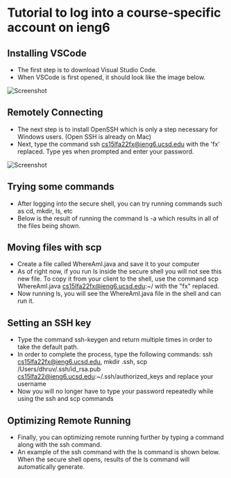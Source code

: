 # Tutorial to log into a course-specific account on ieng6

## Installing VSCode

* The first step is to download Visual Studio Code. 
* When VSCode is first opened, it should look like the image below.

![Screenshot](https://user-images.githubusercontent.com/114367462/193203794-2ab46a33-d12b-4e34-9cfe-aa65315559ef.png)

## Remotely Connecting
* The next step is to install OpenSSH which is only a step necessary for Windows users. (Open SSH is already on Mac)
* Next, type the command ssh cs15lfa22fx@ieng6.ucsd.edu with the 'fx' replaced. Type yes when prompted and enter your password.

![Screenshot](https://user-images.githubusercontent.com/114367462/193338679-8c795278-4e69-4b70-ba71-48cb476fb7c2.png)

## Trying some commands
* After logging into the secure shell, you can try running commands such as cd, mkdir, ls, etc
* Below is the result of running the command ls -a which results in all of the files being shown.

## Moving files with scp
* Create a file called WhereAmI.java and save it to your computer
* As of right now, if you run ls inside the secure shell you will not see this new file. To copy it from your client to the shell, use the command scp WhereAmI.java cs15lfa22fx@ieng6.ucsd.edu:~/ with the "fx" replaced. 
* Now running ls, you will see the WhereAmI.java file in the shell and can run it.

## Setting an SSH key
* Type the command ssh-keygen and return multiple times in order to take the default path.
* In order to complete the process, type the following commands: ssh cs15lfa22fx@ieng6.ucsd.edu, mkdir .ssh, scp /Users/dhruv/.ssh/id_rsa.pub cs15lfa22@ieng6.ucsd.edu:~/.ssh/authorized_keys and replace your username
* Now you will no longer have to type your password repeatedly while using the ssh and scp commands 

## Optimizing Remote Running
* Finally, you can optimizing remote running further by typing a command along with the ssh command. 
* An example of the ssh command with the ls command is shown below. When the secure shell opens, results of the ls command will automatically generate. 




